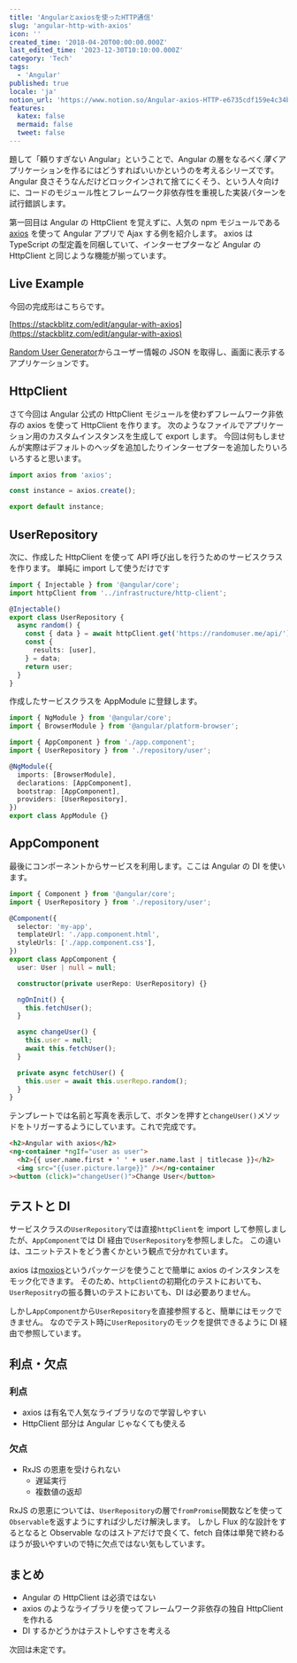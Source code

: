 ```yaml
---
title: 'Angularとaxiosを使ったHTTP通信'
slug: 'angular-http-with-axios'
icon: ''
created_time: '2018-04-20T00:00:00.000Z'
last_edited_time: '2023-12-30T10:10:00.000Z'
category: 'Tech'
tags:
  - 'Angular'
published: true
locale: 'ja'
notion_url: 'https://www.notion.so/Angular-axios-HTTP-e6735cdf159e4c34be00a20927cdb7a1'
features:
  katex: false
  mermaid: false
  tweet: false
---
```


題して「頼りすぎない Angular」ということで、Angular の層をなるべく*薄く*アプリケーションを作るにはどうすればいいかというのを考えるシリーズです。 Angular 良さそうなんだけどロックインされて捨てにくそう、という人々向けに、コードのモジュール性とフレームワーク非依存性を重視した実装パターンを試行錯誤します。

第一回目は Angular の HttpClient を覚えずに、人気の npm モジュールである [axios](https://github.com/axios/axios) を使って Angular アプリで Ajax する例を紹介します。 axios は TypeScript の型定義を同梱していて、インターセプターなど Angular の HttpClient と同じような機能が揃っています。

## Live Example

今回の完成形はこちらです。

[https://stackblitz.com/edit/angular-with-axios](https://stackblitz.com/edit/angular-with-axios)

[Random User Generator](https://randomuser.me/)からユーザー情報の JSON を取得し、画面に表示するアプリケーションです。

## HttpClient

さて今回は Angular 公式の HttpClient モジュールを使わずフレームワーク非依存の axios を使って HttpClient を作ります。 次のようなファイルでアプリケーション用のカスタムインスタンスを生成して export します。 今回は何もしませんが実際はデフォルトのヘッダを追加したりインターセプターを追加したりいろいろすると思います。

```ts
import axios from 'axios';

const instance = axios.create();

export default instance;
```

## UserRepository

次に、作成した HttpClient を使って API 呼び出しを行うためのサービスクラスを作ります。 単純に import して使うだけです

```ts
import { Injectable } from '@angular/core';
import httpClient from '../infrastructure/http-client';

@Injectable()
export class UserRepository {
  async random() {
    const { data } = await httpClient.get('https://randomuser.me/api/');
    const {
      results: [user],
    } = data;
    return user;
  }
}
```

作成したサービスクラスを AppModule に登録します。

```ts
import { NgModule } from '@angular/core';
import { BrowserModule } from '@angular/platform-browser';

import { AppComponent } from './app.component';
import { UserRepository } from './repository/user';

@NgModule({
  imports: [BrowserModule],
  declarations: [AppComponent],
  bootstrap: [AppComponent],
  providers: [UserRepository],
})
export class AppModule {}
```

## AppComponent

最後にコンポーネントからサービスを利用します。ここは Angular の DI を使います。

```ts
import { Component } from '@angular/core';
import { UserRepository } from './repository/user';

@Component({
  selector: 'my-app',
  templateUrl: './app.component.html',
  styleUrls: ['./app.component.css'],
})
export class AppComponent {
  user: User | null = null;

  constructor(private userRepo: UserRepository) {}

  ngOnInit() {
    this.fetchUser();
  }

  async changeUser() {
    this.user = null;
    await this.fetchUser();
  }

  private async fetchUser() {
    this.user = await this.userRepo.random();
  }
}
```

テンプレートでは名前と写真を表示して、ボタンを押すと`changeUser()`メソッドをトリガーするようにしています。これで完成です。

```html
<h2>Angular with axios</h2>
<ng-container *ngIf="user as user">
  <h2>{{ user.name.first + ' ' + user.name.last | titlecase }}</h2>
  <img src="{{user.picture.large}}" /></ng-container
><button (click)="changeUser()">Change User</button>
```

## テストと DI

サービスクラスの`UserRepository`では直接`httpClient`を import して参照しましたが、`AppComponent`では DI 経由で`UserRepository`を参照しました。 この違いは、ユニットテストをどう書くかという観点で分かれています。

axios は[moxios](https://github.com/axios/moxios)というパッケージを使うことで簡単に axios のインスタンスをモック化できます。 そのため、`httpClient`の初期化のテストにおいても、`UserRepositry`の振る舞いのテストにおいても、DI は必要ありません。

しかし`AppComponent`から`UserRepository`を直接参照すると、簡単にはモックできません。 なのでテスト時に`UserRepository`のモックを提供できるように DI 経由で参照しています。

## 利点・欠点

### 利点

- axios は有名で人気なライブラリなので学習しやすい
- HttpClient 部分は Angular じゃなくても使える

### 欠点

- RxJS の恩恵を受けられない
  - 遅延実行
  - 複数値の返却

RxJS の恩恵については、`UserRepository`の層で`fromPromise`関数などを使って`Observable`を返すようにすれば少しだけ解決します。 しかし Flux 的な設計をするとなると Observable なのはストアだけで良くて、fetch 自体は単発で終わるほうが扱いやすいので特に欠点ではない気もしています。

## まとめ

- Angular の HttpClient は必須ではない
- axios のようなライブラリを使ってフレームワーク非依存の独自 HttpClient を作れる
- DI するかどうかはテストしやすさを考える

次回は未定です。
